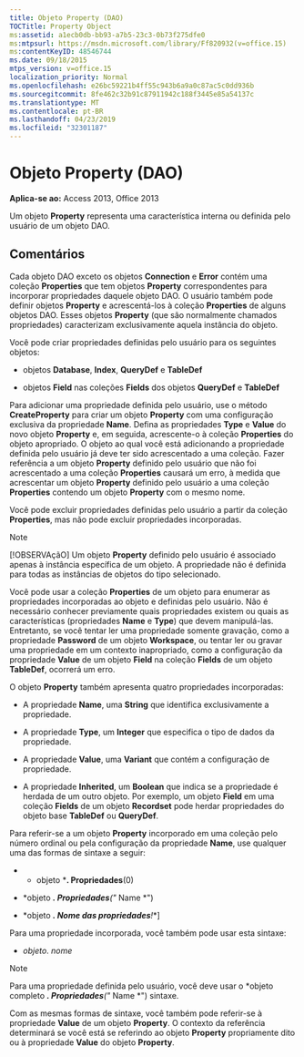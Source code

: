 ```yaml
---
title: Objeto Property (DAO)
TOCTitle: Property Object
ms:assetid: a1ecb0db-bb93-a7b5-23c3-0b73f275dfe0
ms:mtpsurl: https://msdn.microsoft.com/library/Ff820932(v=office.15)
ms:contentKeyID: 48546744
ms.date: 09/18/2015
mtps_version: v=office.15
localization_priority: Normal
ms.openlocfilehash: e26bc59221b4ff55c943b6a9a0c87ac5c0dd936b
ms.sourcegitcommit: 8fe462c32b91c87911942c188f3445e85a54137c
ms.translationtype: MT
ms.contentlocale: pt-BR
ms.lasthandoff: 04/23/2019
ms.locfileid: "32301187"
---
```

# <a name="property-object-dao"></a>Objeto Property (DAO)

**Aplica-se ao:** Access 2013, Office 2013

Um objeto **Property** representa uma característica interna ou definida pelo usuário de um objeto DAO.

## <a name="remarks"></a>Comentários

Cada objeto DAO exceto os objetos **Connection** e **Error** contém uma coleção **Properties** que tem objetos **Property** correspondentes para incorporar propriedades daquele objeto DAO. O usuário também pode definir objetos **Property** e acrescentá-los à coleção **Properties** de alguns objetos DAO. Esses objetos **Property** (que são normalmente chamados propriedades) caracterizam exclusivamente aquela instância do objeto.

Você pode criar propriedades definidas pelo usuário para os seguintes objetos:

- objetos **Database**, **Index**, **QueryDef** e **TableDef**

- objetos **Field** nas coleções **Fields** dos objetos **QueryDef** e **TableDef**

Para adicionar uma propriedade definida pelo usuário, use o método **CreateProperty** para criar um objeto **Property** com uma configuração exclusiva da propriedade **Name**. Defina as propriedades **Type** e **Value** do novo objeto **Property** e, em seguida, acrescente-o à coleção **Properties** do objeto apropriado. O objeto ao qual você está adicionando a propriedade definida pelo usuário já deve ter sido acrescentado a uma coleção. Fazer referência a um objeto **Property** definido pelo usuário que não foi acrescentado a uma coleção **Properties** causará um erro, à medida que acrescentar um objeto **Property** definido pelo usuário a uma coleção **Properties** contendo um objeto **Property** com o mesmo nome.

Você pode excluir propriedades definidas pelo usuário a partir da coleção **Properties**, mas não pode excluir propriedades incorporadas.

> [!NOTE]
> [!OBSERVAçãO] Um objeto **Property** definido pelo usuário é associado apenas à instância específica de um objeto. A propriedade não é definida para todas as instâncias de objetos do tipo selecionado.

Você pode usar a coleção **Properties** de um objeto para enumerar as propriedades incorporadas ao objeto e definidas pelo usuário. Não é necessário conhecer previamente quais propriedades existem ou quais as características (propriedades **Name** e **Type**) que devem manipulá-las. Entretanto, se você tentar ler uma propriedade somente gravação, como a propriedade **Password** de um objeto **Workspace**, ou tentar ler ou gravar uma propriedade em um contexto inapropriado, como a configuração da propriedade **Value** de um objeto **Field** na coleção **Fields** de um objeto **TableDef**, ocorrerá um erro.

O objeto **Property** também apresenta quatro propriedades incorporadas:

- A propriedade **Name**, uma **String** que identifica exclusivamente a propriedade.

- A propriedade **Type**, um **Integer** que especifica o tipo de dados da propriedade.

- A propriedade **Value**, uma **Variant** que contém a configuração de propriedade.

- A propriedade **Inherited**, um **Boolean** que indica se a propriedade é herdada de um outro objeto. Por exemplo, um objeto **Field** em uma coleção **Fields** de um objeto **Recordset** pode herdar propriedades do objeto base **TableDef** ou **QueryDef**.

Para referir-se a um objeto **Property** incorporado em uma coleção pelo número ordinal ou pela configuração da propriedade **Name**, use qualquer uma das formas de sintaxe a seguir:

- * objeto ***. Propriedades**(0)

- *objeto ***. Propriedades**("* Name *")

- *objeto ***. Nome das propriedades**\!**\]

Para uma propriedade incorporada, você também pode usar esta sintaxe:

- *objeto*. *nome*

> [!NOTE]
> Para uma propriedade definida pelo usuário, você deve usar o *objeto completo ***. Propriedades**("* Name *") sintaxe.

Com as mesmas formas de sintaxe, você também pode referir-se à propriedade **Value** de um objeto **Property**. O contexto da referência determinará se você está se referindo ao objeto **Property** propriamente dito ou à propriedade **Value** do objeto **Property**.

